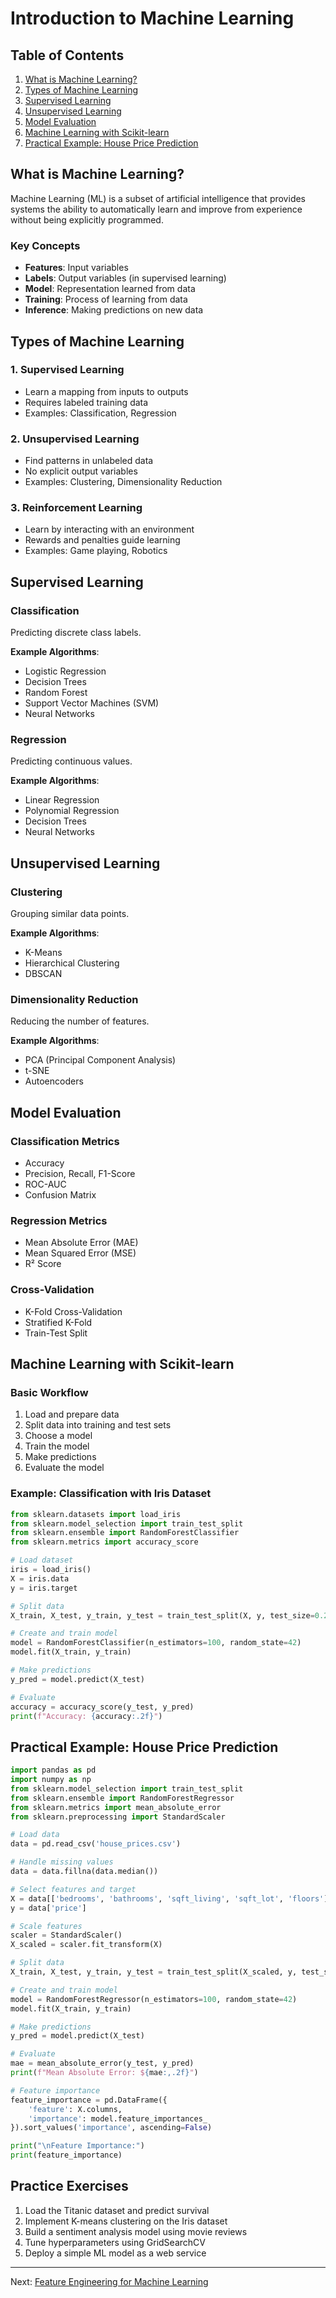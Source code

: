 # Introduction to Machine Learning

## Table of Contents
1. [What is Machine Learning?](#what-is-machine-learning)
2. [Types of Machine Learning](#types-of-machine-learning)
3. [Supervised Learning](#supervised-learning)
4. [Unsupervised Learning](#unsupervised-learning)
5. [Model Evaluation](#model-evaluation)
6. [Machine Learning with Scikit-learn](#machine-learning-with-scikit-learn)
7. [Practical Example: House Price Prediction](#practical-example-house-price-prediction)

## What is Machine Learning?

Machine Learning (ML) is a subset of artificial intelligence that provides systems the ability to automatically learn and improve from experience without being explicitly programmed.

### Key Concepts
- **Features**: Input variables
- **Labels**: Output variables (in supervised learning)
- **Model**: Representation learned from data
- **Training**: Process of learning from data
- **Inference**: Making predictions on new data

## Types of Machine Learning

### 1. Supervised Learning
- Learn a mapping from inputs to outputs
- Requires labeled training data
- Examples: Classification, Regression

### 2. Unsupervised Learning
- Find patterns in unlabeled data
- No explicit output variables
- Examples: Clustering, Dimensionality Reduction

### 3. Reinforcement Learning
- Learn by interacting with an environment
- Rewards and penalties guide learning
- Examples: Game playing, Robotics

## Supervised Learning

### Classification
Predicting discrete class labels.

**Example Algorithms**:
- Logistic Regression
- Decision Trees
- Random Forest
- Support Vector Machines (SVM)
- Neural Networks

### Regression
Predicting continuous values.

**Example Algorithms**:
- Linear Regression
- Polynomial Regression
- Decision Trees
- Neural Networks

## Unsupervised Learning

### Clustering
Grouping similar data points.

**Example Algorithms**:
- K-Means
- Hierarchical Clustering
- DBSCAN

### Dimensionality Reduction
Reducing the number of features.

**Example Algorithms**:
- PCA (Principal Component Analysis)
- t-SNE
- Autoencoders

## Model Evaluation

### Classification Metrics
- Accuracy
- Precision, Recall, F1-Score
- ROC-AUC
- Confusion Matrix

### Regression Metrics
- Mean Absolute Error (MAE)
- Mean Squared Error (MSE)
- R² Score

### Cross-Validation
- K-Fold Cross-Validation
- Stratified K-Fold
- Train-Test Split

## Machine Learning with Scikit-learn

### Basic Workflow
1. Load and prepare data
2. Split data into training and test sets
3. Choose a model
4. Train the model
5. Make predictions
6. Evaluate the model

### Example: Classification with Iris Dataset

```python
from sklearn.datasets import load_iris
from sklearn.model_selection import train_test_split
from sklearn.ensemble import RandomForestClassifier
from sklearn.metrics import accuracy_score

# Load dataset
iris = load_iris()
X = iris.data
y = iris.target

# Split data
X_train, X_test, y_train, y_test = train_test_split(X, y, test_size=0.2, random_state=42)

# Create and train model
model = RandomForestClassifier(n_estimators=100, random_state=42)
model.fit(X_train, y_train)

# Make predictions
y_pred = model.predict(X_test)

# Evaluate
accuracy = accuracy_score(y_test, y_pred)
print(f"Accuracy: {accuracy:.2f}")
```

## Practical Example: House Price Prediction

```python
import pandas as pd
import numpy as np
from sklearn.model_selection import train_test_split
from sklearn.ensemble import RandomForestRegressor
from sklearn.metrics import mean_absolute_error
from sklearn.preprocessing import StandardScaler

# Load data
data = pd.read_csv('house_prices.csv')

# Handle missing values
data = data.fillna(data.median())

# Select features and target
X = data[['bedrooms', 'bathrooms', 'sqft_living', 'sqft_lot', 'floors']]
y = data['price']

# Scale features
scaler = StandardScaler()
X_scaled = scaler.fit_transform(X)

# Split data
X_train, X_test, y_train, y_test = train_test_split(X_scaled, y, test_size=0.2, random_state=42)

# Create and train model
model = RandomForestRegressor(n_estimators=100, random_state=42)
model.fit(X_train, y_train)

# Make predictions
y_pred = model.predict(X_test)

# Evaluate
mae = mean_absolute_error(y_test, y_pred)
print(f"Mean Absolute Error: ${mae:,.2f}")

# Feature importance
feature_importance = pd.DataFrame({
    'feature': X.columns,
    'importance': model.feature_importances_
}).sort_values('importance', ascending=False)

print("\nFeature Importance:")
print(feature_importance)
```

## Practice Exercises
1. Load the Titanic dataset and predict survival
2. Implement K-means clustering on the Iris dataset
3. Build a sentiment analysis model using movie reviews
4. Tune hyperparameters using GridSearchCV
5. Deploy a simple ML model as a web service

---
Next: [Feature Engineering for Machine Learning](./02_feature_engineering.md)
